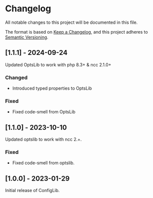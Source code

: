 # Changelog

All notable changes to this project will be documented in this file.

The format is based on [Keep a Changelog](https://keepachangelog.com/en/1.0.0/),
and this project adheres to [Semantic Versioning](https://semver.org/spec/v2.0.0.html).

## [1.1.1] - 2024-09-24

Updated OptsLib to work with php 8.3+ & ncc 2.1.0+

### Changed
 - Introduced typed properties to OptsLib

### Fixed
 - Fixed code-smell from OptsLib



## [1.1.0] - 2023-10-10

Updated optslib to work with ncc 2.+.

### Fixed
 - Fixed code-smell from optslib.



## [1.0.0] - 2023-01-29

Initial release of ConfigLib.